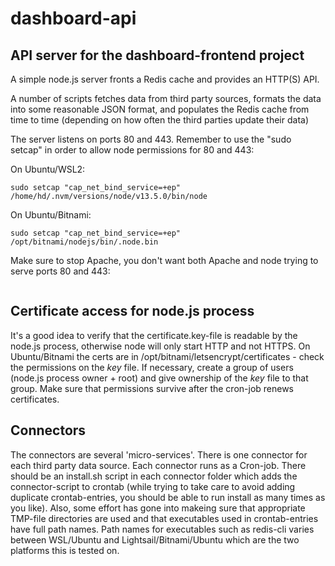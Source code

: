 # dashboard-api

## API server for the dashboard-frontend project
A simple node.js server fronts a Redis cache and provides an HTTP(S) API.

A number of scripts fetches data from third party sources, formats the data into some reasonable JSON format, and populates the Redis cache from time to time (depending on how often the third parties update their data)

The server listens on ports 80 and 443. Remember to use the "sudo setcap" in order to allow node permissions for 80 and 443:

On Ubuntu/WSL2: 
```shell
sudo setcap "cap_net_bind_service=+ep" /home/hd/.nvm/versions/node/v13.5.0/bin/node
```
On Ubuntu/Bitnami:
```shell
sudo setcap "cap_net_bind_service=+ep" /opt/bitnami/nodejs/bin/.node.bin
```

Make sure to stop Apache, you don't want both Apache and node trying to serve ports 80 and 443:
```sudo mv /opt/bitnami/apache2/scripts/ctl.sh /opt/bitnami/apache2/scripts/ctl.sh.disabled
```

## Certificate access for node.js process
It's a good idea to verify that the certificate.key-file is readable by the node.js process, otherwise node will only start HTTP and not HTTPS. On Ubuntu/Bitnami the certs are in /opt/bitnami/letsencrypt/certificates - check the permissions on the *key* file. If necessary, create a group of users (node.js process owner + root) and give ownership of the *key* file to that group. Make sure that permissions survive after the cron-job renews certificates.

## Connectors
The connectors are several 'micro-services'. There is one connector for each third party data source. Each connector runs as a Cron-job. There should be an install.sh script in each connector folder which adds the connector-script to crontab (while trying to take care to avoid adding duplicate crontab-entries, you should be able to run install as many times as you like). Also, some effort has gone into makeing sure that appropriate TMP-file directories are used and that executables used in crontab-entries have full path names. Path names for executables such as redis-cli varies between WSL/Ubuntu and Lightsail/Bitnami/Ubuntu which are the two platforms this is tested on.
